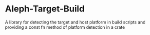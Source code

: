 # Aleph-Target-Build

A library for detecting the target and host platform in build scripts and providing a const fn
method of platform detection in a crate